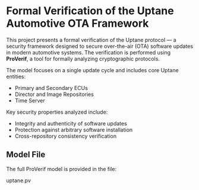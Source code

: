 # Formal Verification of the Uptane Automotive OTA Framework

This project presents a formal verification of the Uptane protocol — a security framework designed to secure over-the-air (OTA) software updates in modern automotive systems. The verification is performed using **ProVerif**, a tool for formally analyzing cryptographic protocols.

The model focuses on a single update cycle and includes core Uptane entities:
- Primary and Secondary ECUs
- Director and Image Repositories
- Time Server

Key security properties analyzed include:
- Integrity and authenticity of software updates
- Protection against arbitrary software installation
- Cross-repository consistency verification

## Model File

The full ProVerif model is provided in the file:

uptane.pv